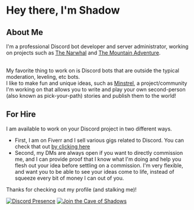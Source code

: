# Hey there, I'm Shadow

## About Me
I'm a professional Discord bot developer and server administrator, working on projects such as [The Narwhal](https://narwhal.cool) and [The Mountain Adventure](https://discord.gg/themountain).<br><br>

My favorite thing to work on is Discord bots that are outside the typical moderation, leveling, etc bots.<br>
I like to make fun and unique ideas, such as [Minstrel](), a project/community I'm working on that allows you to write and play your own second-person (also known as pick-your-path) stories and publish them to the world!<br>

## For Hire
I am available to work on your Discord project in two different ways. <br>
- First, I am on Fiverr and I sell various gigs related to Discord. You can check that out [by clicking here](https://www.fiverr.com/lifeinhisshadow?up_rollout=true)<br>
- Second, my DMs are always open if you want to directly commission me, and I can provide proof that I know what I'm doing and help you flesh out your idea before settling on a commission. I'm very flexible, and want you to be able to see your ideas come to life, instead of squeeze every bit of money I can out of you.<br>

Thanks for checking out my profile (and stalking me)!

<!-- ![GitHub followers](https://img.shields.io/github/followers/thewilloftheshadow?style=for-the-badge)] -->

[![Discord Presence](https://lanyard.cnrad.dev/api/439223656200273932)](https://discord.com/users/439223656200273932)
[![Join the Cave of Shadows](https://inv.wtf/widget/shadow)](https://inv.wtf/shadow)
